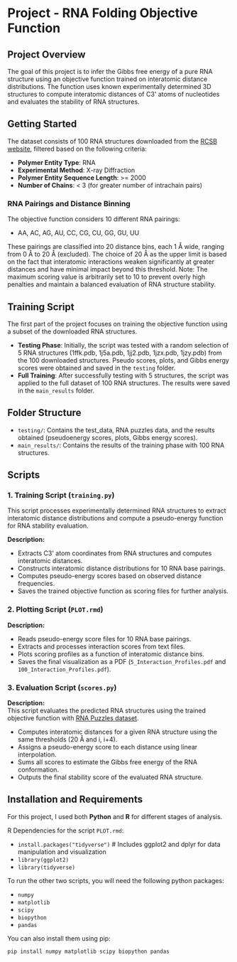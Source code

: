 # Project - RNA Folding Objective Function

## Project Overview
The goal of this project is to infer the Gibbs free energy of a pure RNA structure using an objective function trained on interatomic distance distributions. The function uses known experimentally determined 3D structures to compute interatomic distances of C3' atoms of nucleotides and evaluates the stability of RNA structures.

## Getting Started  
The dataset consists of 100 RNA structures downloaded from the [RCSB website](https://www.rcsb.org/stats/growth/growth-rna), filtered based on the following criteria:

- **Polymer Entity Type**: RNA
- **Experimental Method**: X-ray Diffraction
- **Polymer Entity Sequence Length**: >= 2000
- **Number of Chains**: < 3 (for greater number of intrachain pairs)

### RNA Pairings and Distance Binning
The objective function considers 10 different RNA pairings:  
- AA, AC, AG, AU, CC, CG, CU, GG, GU, UU

These pairings are classified into 20 distance bins, each 1 Å wide, ranging from 0 Å to 20 Å (excluded). The choice of 20 Å as the upper limit is based on the fact that interatomic interactions weaken significantly at greater distances and have minimal impact beyond this threshold.
Note: The maximum scoring value is arbitrarily set to 10 to prevent overly high penalties and maintain a balanced evaluation of RNA structure stability.

## Training Script
The first part of the project focuses on training the objective function using a subset of the downloaded RNA structures.

- **Testing Phase**: Initially, the script was tested with a random selection of 5 RNA structures (1ffk.pdb, 1j5a.pdb, 1jj2.pdb, 1jzx.pdb, 1jzy.pdb) from the 100 downloaded structures. Pseudo scores, plots, and Gibbs energy scores were obtained and saved in the `testing` folder.
- **Full Training**: After successfully testing with 5 structures, the script was applied to the full dataset of 100 RNA structures. The results were saved in the `main_results` folder.

## Folder Structure
- `testing/`: Contains the test_data, RNA puzzles data, and the results obtained (pseudoenergy scores, plots, Gibbs energy scores).
- `main_results/`: Contains the results of the training phase with 100 RNA structures.

## Scripts
### 1. Training Script (`training.py`)
This script processes experimentally determined RNA structures to extract interatomic distance distributions and compute a pseudo-energy function for RNA stability evaluation.

**Description:**  
- Extracts C3' atom coordinates from RNA structures and computes interatomic distances.  
- Constructs interatomic distance distributions for 10 RNA base pairings.  
- Computes pseudo-energy scores based on observed distance frequencies.  
- Saves the trained objective function as scoring files for further analysis.  

### 2. Plotting Script (`PLOT.rmd`)

**Description:**  
- Reads pseudo-energy score files for 10 RNA base pairings.  
- Extracts and processes interaction scores from text files.  
- Plots scoring profiles as a function of interatomic distance bins.  
- Saves the final visualization as a PDF (`5_Interaction_Profiles.pdf` and `100_Interaction_Profiles.pdf`).  

### 3. Evaluation Script (`scores.py`)
**Description:**  
This script evaluates the predicted RNA structures using the trained objective function with [RNA Puzzles dataset](https://github.com/RNA-Puzzles/raw_dataset_and_for_assessment).
- Computes interatomic distances for a given RNA structure using the same thresholds (20 Å and i, i+4).  
- Assigns a pseudo-energy score to each distance using linear interpolation.  
- Sums all scores to estimate the Gibbs free energy of the RNA conformation.  
- Outputs the final stability score of the evaluated RNA structure.  

## Installation and Requirements
For this project, I used both **Python** and **R** for different stages of analysis.  

R Dependencies for the script `PLOT.rmd`:
- `install.packages("tidyverse")`  # Includes ggplot2 and dplyr for data manipulation and visualization
- `library(ggplot2)`
- `library(tidyverse)`

To run the other two scripts, you will need the following python packages:
- `numpy`
- `matplotlib`
- `scipy`
- `biopython`
- `pandas`

You can also install them using pip:
```bash
pip install numpy matplotlib scipy biopython pandas
